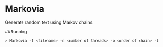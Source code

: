 # Markovia
Generate random text using Markov chains.  

##Running
```bash
> Markovia -f <filename> -n <number of threads> -o <order of chain> -l <approx. output length>
```
